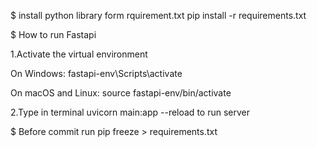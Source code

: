 
$ install python library form rquirement.txt
pip install -r requirements.txt

$ How to run Fastapi

1.Activate the virtual environment

On Windows:
fastapi-env\Scripts\activate

On macOS and Linux:
source fastapi-env/bin/activate

2.Type in terminal 
uvicorn main:app --reload
to run server

$ Before commit run 
pip freeze > requirements.txt
